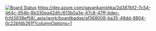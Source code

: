 [![Board Status](https://dev.azure.com/gayankanishka/2d387bf2-7c54-464c-954b-8b330ea42dfc/613b0a3e-47c8-47ff-bdec-fcfd3839ef58/_apis/work/boardbadge/af368008-ba35-48dd-8804-0c22bfdb261f?columnOptions=1)](https://dev.azure.com/gayankanishka/2d387bf2-7c54-464c-954b-8b330ea42dfc/_boards/board/t/613b0a3e-47c8-47ff-bdec-fcfd3839ef58/Microsoft.RequirementCategory/)
https://dev.azure.com/gayankanishka/2d387bf2-7c54-464c-954b-8b330ea42dfc/613b0a3e-47c8-47ff-bdec-fcfd3839ef58/_apis/work/boardbadge/af368008-ba35-48dd-8804-0c22bfdb261f?columnOptions=1
